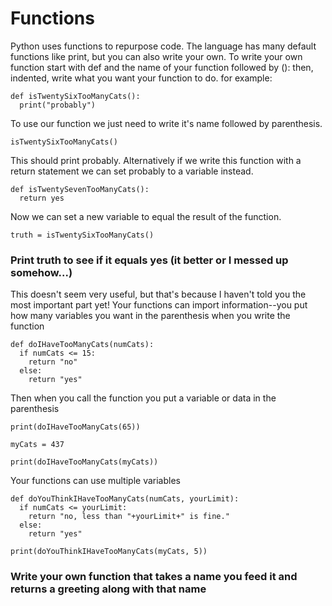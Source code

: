 # Functions
Python uses functions to repurpose code. 
The language has many default functions like print, but you can also write your own.
To write your own function start with def and the name of your function followed by (): 
then, indented, write what you want your function to do.
for example:

```
def isTwentySixTooManyCats():
  print("probably")
```

To use our function we just need to write it's name followed by parenthesis.

```
isTwentySixTooManyCats()
```

This should print probably.
Alternatively if we write this function with a return statement we can set probably to a variable instead.

```
def isTwentySevenTooManyCats():
  return yes
```

Now we can set a new variable to equal the result of the function.

```
truth = isTwentySixTooManyCats()
```
### Print truth to see if it equals yes (it better or I messed up somehow...)

This doesn't seem very useful, but that's because I haven't told you the most important part yet!
Your functions can import information--you put how many variables you want in the parenthesis when you write the function

```
def doIHaveTooManyCats(numCats):
  if numCats <= 15:
    return "no"
  else:
    return "yes"
```

Then when you call the function you put a variable or data in the parenthesis

```print(doIHaveTooManyCats(3))
print(doIHaveTooManyCats(65))

myCats = 437

print(doIHaveTooManyCats(myCats))
```

Your functions can use multiple variables

```
def doYouThinkIHaveTooManyCats(numCats, yourLimit):
  if numCats <= yourLimit:
    return "no, less than "+yourLimit+" is fine."
  else:
    return "yes"
    
print(doYouThinkIHaveTooManyCats(myCats, 5))
```

### Write your own function that takes a name you feed it and returns a greeting along with that name 

